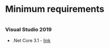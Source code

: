 # Minimum requirements


#
### Visual Studio 2019
  * .Net Core 3.1 - [link](https://dotnet.microsoft.com/download/visual-studio-sdks?utm_source=getdotnetsdk&utm_medium=referral)



